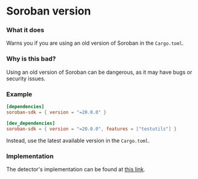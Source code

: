 # Soroban version

### What it does

Warns you if you are using an old version of Soroban in the `Cargo.toml`.

### Why is this bad?

Using an old version of Soroban can be dangerous, as it may have bugs or security issues.

### Example

```toml
[dependencies]
soroban-sdk = { version = "=20.0.0" }

[dev_dependencies]
soroban-sdk = { version = "=20.0.0", features = ["testutils"] }
```

Instead, use the latest available version in the `Cargo.toml`.

### Implementation

The detector's implementation can be found at [this link](https://github.com/CoinFabrik/scout-soroban/tree/main/detectors/soroban-version).

